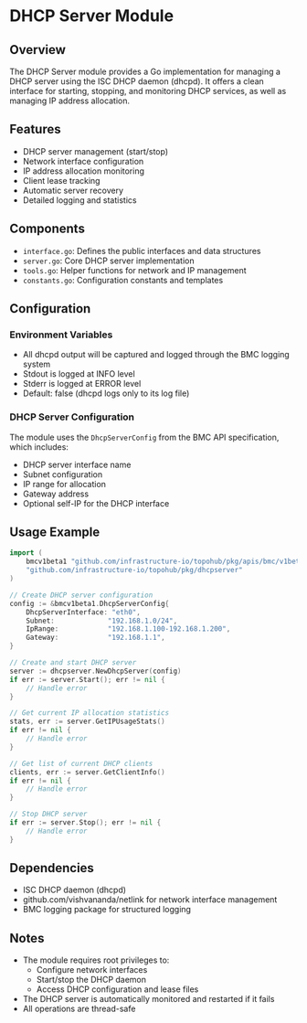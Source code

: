 # DHCP Server Module

## Overview
The DHCP Server module provides a Go implementation for managing a DHCP server using the ISC DHCP daemon (dhcpd). It offers a clean interface for starting, stopping, and monitoring DHCP services, as well as managing IP address allocation.

## Features
- DHCP server management (start/stop)
- Network interface configuration
- IP address allocation monitoring
- Client lease tracking
- Automatic server recovery
- Detailed logging and statistics

## Components
- `interface.go`: Defines the public interfaces and data structures
- `server.go`: Core DHCP server implementation
- `tools.go`: Helper functions for network and IP management
- `constants.go`: Configuration constants and templates

## Configuration

### Environment Variables
  - All dhcpd output will be captured and logged through the BMC logging system
  - Stdout is logged at INFO level
  - Stderr is logged at ERROR level
  - Default: false (dhcpd logs only to its log file)

### DHCP Server Configuration
The module uses the `DhcpServerConfig` from the BMC API specification, which includes:
- DHCP server interface name
- Subnet configuration
- IP range for allocation
- Gateway address
- Optional self-IP for the DHCP interface

## Usage Example
```go
import (
    bmcv1beta1 "github.com/infrastructure-io/topohub/pkg/apis/bmc/v1beta1"
    "github.com/infrastructure-io/topohub/pkg/dhcpserver"
)

// Create DHCP server configuration
config := &bmcv1beta1.DhcpServerConfig{
    DhcpServerInterface: "eth0",
    Subnet:             "192.168.1.0/24",
    IpRange:            "192.168.1.100-192.168.1.200",
    Gateway:            "192.168.1.1",
}

// Create and start DHCP server
server := dhcpserver.NewDhcpServer(config)
if err := server.Start(); err != nil {
    // Handle error
}

// Get current IP allocation statistics
stats, err := server.GetIPUsageStats()
if err != nil {
    // Handle error
}

// Get list of current DHCP clients
clients, err := server.GetClientInfo()
if err != nil {
    // Handle error
}

// Stop DHCP server
if err := server.Stop(); err != nil {
    // Handle error
}
```

## Dependencies
- ISC DHCP daemon (dhcpd)
- github.com/vishvananda/netlink for network interface management
- BMC logging package for structured logging

## Notes
- The module requires root privileges to:
  - Configure network interfaces
  - Start/stop the DHCP daemon
  - Access DHCP configuration and lease files
- The DHCP server is automatically monitored and restarted if it fails
- All operations are thread-safe
